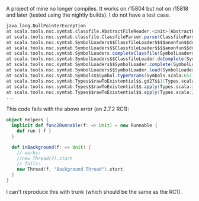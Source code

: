 A project of mine no longer compiles. It works on r15804 but not on r15818 and later (tested using the nightly builds). I do not have a test case.

```scala
java.lang.NullPointerException
at scala.tools.nsc.symtab.classfile.AbstractFileReader.<init>(AbstractFileReader.scala:25)
at scala.tools.nsc.symtab.classfile.ClassfileParser.parse(ClassfileParser.scala:72)
at scala.tools.nsc.symtab.SymbolLoaders$$ClassfileLoader$$$$anonfun$$doComplete$$3.apply(SymbolLoaders.scala:290)
at scala.tools.nsc.symtab.SymbolLoaders$$ClassfileLoader$$$$anonfun$$doComplete$$3.apply(SymbolLoaders.scala:290)
at scala.tools.nsc.symtab.SymbolLoaders.completeClassfile(SymbolLoaders.scala:276)
at scala.tools.nsc.symtab.SymbolLoaders$$ClassfileLoader.doComplete(SymbolLoaders.scala:289)
at scala.tools.nsc.symtab.SymbolLoaders$$SymbolLoader.complete(SymbolLoaders.scala:77)
at scala.tools.nsc.symtab.SymbolLoaders$$SymbolLoader.load(SymbolLoaders.scala:97)
at scala.tools.nsc.symtab.Symbols$$Symbol.typeParams(Symbols.scala:657)
at scala.tools.nsc.symtab.Types$$rawToExistential$$.gd27$$1(Types.scala:2559)
at scala.tools.nsc.symtab.Types$$rawToExistential$$.apply(Types.scala:2558)
at scala.tools.nsc.symtab.Types$$rawToExistential$$.apply(Types.scala:2557)
...
```
This code fails with the above error (on 2.7.2 RC1):
```scala
object Helpers {
  implicit def func2Runnable(f: => Unit) = new Runnable {
    def run { f }
  }

  def inBackground(f: => Unit) {
    // works:
    //new Thread(f).start
    // fails:
    new Thread(f, "Background Thread").start
  }
}
```
I can't reproduce this with trunk (which should be the same as the RC1).
